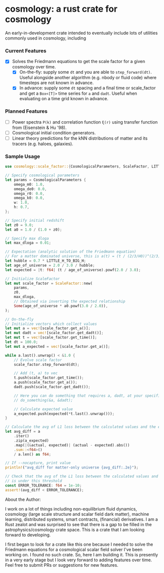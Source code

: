# cosmology: a rust crate for cosmology

An early-in-development crate intended to eventually include lots of utilities commonly used in cosmology, including

### Current Features

- [x] Solves the Friedmann equations to get the scale factor for a given cosmology over time.
  - [x] On-the-fly: supply some `dt` and you are able to `step_forward(dt)`. Useful alongside another algorithm (e.g. nbody or fluid code) where timesteps are not known in advance.
  - [x] In advance: supply some `dt` spacing and a final time or scale_factor and get a `Box<[T]>` time series for `a` and `dadt`. Useful when evaluating on a time grid known in advance.

### Planned Features

- [ ] Power spectra `P(k)` and correlation function `ξ(r)` using transfer function from (Eisenstein & Hu '98).
- [ ] Cosmological initial condition generators.
- [ ] Linear theory predictions for the kNN distributions of matter and its tracers (e.g. haloes, galaxies).

### Sample Usage

```rust
use cosmology::scale_factor::{CosmologicalParameters, ScaleFactor, LITTLE_H_TO_BIG_H};

// Specify cosmological parameters
let params = CosmologicalParameters {
    omega_m0: 1.0,
    omega_de0: 0.0,
    omega_r0: 0.0,
    omega_k0: 0.0,
    w: 1.0,
    h: 0.7,
};

// Specify initial redshift
let z0 = 9.0;
let a0 = 1.0 / (1.0 + z0);

// Specify max dloga
let max_dloga = 0.01;

// Expectation (analytic solution of the Friedmann equation)
// For a matter dominated universe, this is a(t) = (t / (2/3/H0))^(2/3)
let hubble = 0.7 * LITTLE_H_TO_BIG_H;
let age_of_universe = 2.0 / 3.0 / hubble;
let expected = |t: f64| (t / age_of_universe).powf(2.0 / 3.0);

// Initialize ScaleFactor
let mut scale_factor = ScaleFactor::new(
    params,
    z0,
    max_dloga,
    // Obtained via inverting the expected relationship
    Some(age_of_universe * a0.powf(3.0 / 2.0)),
);

// On-the-fly
// Initialize vectors which collect values
let mut a = vec![scale_factor.get_a()];
let mut dadt = vec![scale_factor.get_dadt()];
let mut t = vec![scale_factor.get_time()];
let dt = 100.0;
let mut a_expected = vec![scale_factor.get_a()];

while a.last().unwrap() < &1.0 {
    // Evolve scale factor
    scale_factor.step_forward(dt);

    // Add (t, a) to vec
    t.push(scale_factor.get_time());
    a.push(scale_factor.get_a());
    dadt.push(scale_factor.get_dadt());

    // Here you can do something that requires a, dadt, at your specified time t.
    // do_something(&a, &dadt);

    // Calculate expected value
    a_expected.push(expected(*t.last().unwrap()));
}

// Calculate the avg of L1 loss between the calculated values and the expected values
let avg_diff = a
    .iter()
    .zip(a_expected)
    .map(|(&actual, expected)| (actual - expected).abs())
    .sum::<f64>()
    / a.len() as f64;

// If --nocapture, print value
println!("avg_diff for matter-only universe {avg_diff:.2e}");

// Check that the avg of the L1 loss between the calculated values and the expected values
// is under this threshold
const ERROR_TOLERANCE: f64 = 1e-10;
assert!(avg_diff < ERROR_TOLERANCE);
```

About the Author:

I work on a lot of things including non-equilibrium fluid dynamics, cosmology (large scale structure and scalar field dark matter), machine learning, distributed systems, smart contracts, (financial) derivatives. I am a Rust zealot and was surprised to see that there is a gap to be filled in the astrophysics/cosmology crate space. This is a crate that I am looking forward to developing.

I first began to look for a crate like this one because I needed to solve the Friedmann equations for a cosmological scalar field solver I've been working on. I found no such crate. So, here I am building it. This is presently in a very early stage but I look very forward to adding features over time. Feel free to submit PRs or suggestions for new features.
